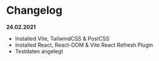 # Changelog

**24.02.2021**

- Installed Vite, TailwindCSS & PostCSS
- Installed React, React-DOM & Vite React Refresh Plugin
- Testdaten angelegt